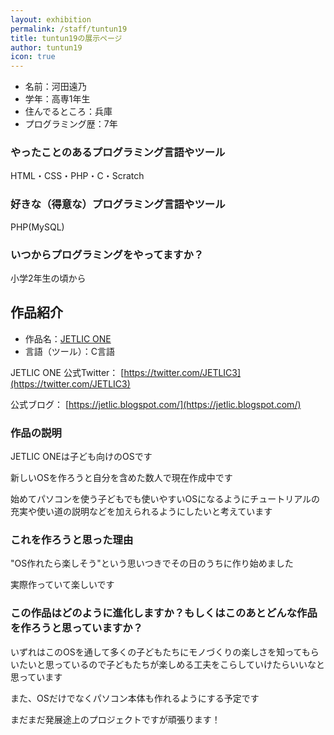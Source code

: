 ```yaml
---
layout: exhibition
permalink: /staff/tuntun19
title: tuntun19の展示ページ
author: tuntun19
icon: true
---
```

- 名前：河田遠乃
- 学年：高専1年生
- 住んでるところ：兵庫
- プログラミング歴：7年

### やったことのあるプログラミング言語やツール

HTML・CSS・PHP・C・Scratch

### 好きな（得意な）プログラミング言語やツール

PHP(MySQL)

### いつからプログラミングをやってますか？

小学2年生の頃から

## 作品紹介

- 作品名：[JETLIC ONE](https://jetlic.blogspot.com/)
- 言語（ツール）：C言語

JETLIC ONE 公式Twitter： [https://twitter.com/JETLIC3](https://twitter.com/JETLIC3)

公式ブログ： [https://jetlic.blogspot.com/](https://jetlic.blogspot.com/)

### 作品の説明

JETLIC ONEは子ども向けのOSです

新しいOSを作ろうと自分を含めた数人で現在作成中です

始めてパソコンを使う子どもでも使いやすいOSになるようにチュートリアルの充実や使い道の説明などを加えられるようにしたいと考えています

### これを作ろうと思った理由

"OS作れたら楽しそう"という思いつきでその日のうちに作り始めました

実際作っていて楽しいです

### この作品はどのように進化しますか？もしくはこのあとどんな作品を作ろうと思っていますか？

いずれはこのOSを通して多くの子どもたちにモノづくりの楽しさを知ってもらいたいと思っているので子どもたちが楽しめる工夫をこらしていけたらいいなと思っています

また、OSだけでなくパソコン本体も作れるようにする予定です

まだまだ発展途上のプロジェクトですが頑張ります！
